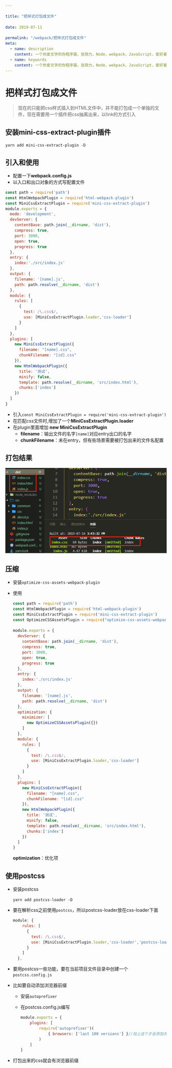 ```yaml
---

title: "把样式打包成文件"

date: 2019-07-11

permalink: "/webpack/把样式打包成文件"
meta:
  - name: description
    content: 一个热爱文学的伪程序猿，张努力，Node，webpack，JavaScript，爱好者，博客
  - name: keywords
    content: 一个热爱文学的伪程序猿，张努力，Node，webpack，JavaScript，爱好者，博客
---
```


# 把样式打包成文件

> 现在的只能把css样式插入到HTML文件中，并不能打包成一个单独的文件，现在需要用一个插件把css抽离出来，以link的方式引入

## 安装mini-css-extract-plugin插件

`yarn add mini-css-extract-plugin -D`

## 引入和使用

- 配置一下**webpack.config.js**
- 以入口和出口对象的方式写配置文件

```javascript
const path = require('path')
const HtmlWebpackPlugin = require('html-webpack-plugin')
const MiniCssExtractPlugin = require('mini-css-extract-plugin')
module.exports = {
  mode: 'development',
  devServer: {
    contentBase: path.join(__dirname, 'dist'),
    compress: true,
    port: 3000,
    open: true,
    progress: true
  },
  entry: {
    index:'./src/index.js'
  },
  output: {
    filename: '[name].js',
    path: path.resolve(__dirname, 'dist')
  },
  module: {
    rules: [
      {
        test: /\.css$/,
        use: [MiniCssExtractPlugin.loader,'css-loader']
      }
    ]
  },
  plugins: [
    new MiniCssExtractPlugin({
      filename: "[name].css",
      chunkFilename: "[id].css"
    }),
    new HtmlWebpackPlugin({
      title: '测试',
      minify: false,
      template: path.resolve(__dirname, 'src/index.html'),
      chunks:['index']
    })
  ]
}
```

- 引入`const MiniCssExtractPlugin = require('mini-css-extract-plugin')`
- 在匹配*css*文件时,增加了一个**MiniCssExtractPlugin.loader**
- 在plugin里面增加 **new MiniCssExtractPlugin**
  - **filename**：输出文件的名字`[name]`对应entry出口的名字
  - **chunkFilename**：未在entry，但有些场景需要被打包出来的文件名配置

## 打包结果

![](./img/11.png)

## 压缩

- 安装`optimize-css-assets-webpack-plugin`

- 使用

  ```javascript
  const path = require('path')
  const HtmlWebpackPlugin = require('html-webpack-plugin')
  const MiniCssExtractPlugin = require('mini-css-extract-plugin')
  const OptimizeCSSAssetsPlugin = require("optimize-css-assets-webpack-plugin");
  
  module.exports = {
    devServer: {
      contentBase: path.join(__dirname, 'dist'),
      compress: true,
      port: 3000,
      open: true,
      progress: true
    },
    entry: {
      index:'./src/index.js'
    },
    output: {
      filename: '[name].js',
      path: path.resolve(__dirname, 'dist')
    },
    optimization: {
      minimizer: [
        new OptimizeCSSAssetsPlugin({})
      ]
    },
    module: {
      rules: [
        {
          test: /\.css$/,
          use: [MiniCssExtractPlugin.loader,'css-loader']
        }
      ]
    },
    plugins: [
      new MiniCssExtractPlugin({
        filename: "[name].css",
        chunkFilename: "[id].css"
      }),
      new HtmlWebpackPlugin({
        title: '测试',
        minify: false,
        template: path.resolve(__dirname, 'src/index.html'),
        chunks:['index']
      })
    ]
  }
  ```

  **optimization**：优化项

## 使用postcss

- 安装postcss

  `yarn add postcss-loader -D`

- 要在解析css之前使用`postcss`，所以postcss-loader放在css-loader下面

  ```javascript
  module: {
      rules: [
        {
          test: /\.css$/,
          use: [MiniCssExtractPlugin.loader,'css-loader','postcss-loader']
        }
      ]
    },
  ```

  

- 要用postcss一些功能，要在当前项目文件目录中创建一个`postcss.config.js`

- 比如要自动添加浏览器前缀

   - 安装`autoprefixer`

   - 在postcss.config.js编写

     ```javascript
     module.exports = {
         plugins: [
             require('autoprefixer')(
                 { browsers: ['last 100 versions'] }//加上这个才会添加浏览器厂商前缀
             )
         ]
     }
     ```

- 打包出来的css就会有浏览器前缀